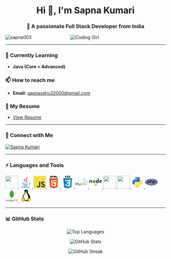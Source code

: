 <h1 align="center">Hi 👋, I'm Sapna Kumari</h1>
<h3 align="center">🚀 A passionate Full Stack Developer from India</h3>

<img align="right" alt="Coding Girl" width="300" src="https://tse3.mm.bing.net/th?id=OIP.IBoPzgI7K2WQprGKT91PFgHaEq&pid=Api&P=0&h=180">

<p align="left"> 
  <img src="https://komarev.com/ghpvc/?username=sapna003&label=Profile%20views&color=0e75b6&style=flat" alt="sapna003" /> 
</p>

---

### 🌱 Currently Learning  
- **Java (Core + Advanced)**

### 📫 How to reach me  
- **Email:** sapnasahu32000@gmail.com  

### 📄 My Resume  
- [View Resume](https://drive.google.com/file/d/13tsaPjLjK_72uCtg6CfqXZRUDBUPX92p/view?usp=drivesdk)  

---

### 🤝 Connect with Me
<p align="left">
<a href="https://www.linkedin.com/in/sapna-kumari-8ba491219" target="blank">
  <img align="center" src="https://raw.githubusercontent.com/rahuldkjain/github-profile-readme-generator/master/src/images/icons/Social/linked-in-alt.svg" alt="Sapna Kumari" height="30" width="40" />
</a>
</p>

---

### ⚡ Languages and Tools
<p align="left"> 
  <a href="https://angular.io" target="_blank"> <img src="https://angular.io/assets/images/logos/angular/angular.svg" width="40" height="40"/> </a> 
  <a href="https://www.java.com" target="_blank"> <img src="https://raw.githubusercontent.com/devicons/devicon/master/icons/java/java-original.svg" width="40" height="40"/> </a> 
  <a href="https://developer.mozilla.org/en-US/docs/Web/JavaScript" target="_blank"> <img src="https://raw.githubusercontent.com/devicons/devicon/master/icons/javascript/javascript-original.svg" width="40" height="40"/> </a> 
  <a href="https://www.w3.org/html/" target="_blank"> <img src="https://raw.githubusercontent.com/devicons/devicon/master/icons/html5/html5-original-wordmark.svg" width="40" height="40"/> </a> 
  <a href="https://www.w3schools.com/css/" target="_blank"> <img src="https://raw.githubusercontent.com/devicons/devicon/master/icons/css3/css3-original-wordmark.svg" width="40" height="40"/> </a> 
  <a href="https://www.mysql.com/" target="_blank"> <img src="https://raw.githubusercontent.com/devicons/devicon/master/icons/mysql/mysql-original-wordmark.svg" width="40" height="40"/> </a> 
  <a href="https://nodejs.org" target="_blank"> <img src="https://raw.githubusercontent.com/devicons/devicon/master/icons/nodejs/nodejs-original-wordmark.svg" width="40" height="40"/> </a> 
  <a href="https://git-scm.com/" target="_blank"> <img src="https://www.vectorlogo.zone/logos/git-scm/git-scm-icon.svg" width="40" height="40"/> </a> 
  <a href="https://postman.com" target="_blank"> <img src="https://www.vectorlogo.zone/logos/getpostman/getpostman-icon.svg" width="40" height="40"/> </a> 
  <a href="https://www.python.org" target="_blank"> <img src="https://raw.githubusercontent.com/devicons/devicon/master/icons/python/python-original.svg" width="40" height="40"/> </a> 
  <a href="https://www.php.net" target="_blank"> <img src="https://raw.githubusercontent.com/devicons/devicon/master/icons/php/php-original.svg" width="40" height="40"/> </a> 
  <a href="https://www.mongodb.com/" target="_blank"> <img src="https://raw.githubusercontent.com/devicons/devicon/master/icons/mongodb/mongodb-original-wordmark.svg" width="40" height="40"/> </a> 
  <a href="https://www.linux.org/" target="_blank"> <img src="https://raw.githubusercontent.com/devicons/devicon/master/icons/linux/linux-original.svg" width="40" height="40"/> </a> 
</p>

---

### 📊 GitHub Stats
<p align="center">
  <img src="https://github-readme-stats.vercel.app/api/top-langs?username=sapna003&show_icons=true&locale=en&layout=compact" alt="Top Languages" />
</p>

<p align="center">
  <img src="https://github-readme-stats.vercel.app/api?username=sapna003&show_icons=true&locale=en" alt="GitHub Stats" />
</p>

<p align="center">
  <img src="https://github-readme-streak-stats.herokuapp.com/?user=sapna003&" alt="GitHub Streak" />
</p>
